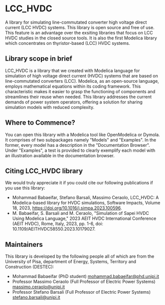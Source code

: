 # LCC_HVDC

A library for simulating line-commutated converter high voltage direct current (LCC HVDC) systems. This library is open source and free of use. This feature is an advantage over the exsiting libraries that focus on LCC HVDC studies in the closed source tools. It is also the first Modelica library which concentrates on thyristor-based (LCC) HVDC systems.

## Library scope in brief

LCC_HVDC is a library that we created with Modelica language for simulation of high voltage direct current (HVDC) systems that are based on line-commutated converters (LCC). Modelica, as an open-source language, employs mathematical equations within its coding framework. This characteristic makes it easier to grasp the functioning of components and streamlines their reuse when needed. This library addresses the current demands of power system operators, offering a solution for sharing simulation models with reduced complexity. 

## Where to Commence?

You can open this library with a Modelica tool like OpenModelica or Dymola. It comprises of two subpackages namely "Models" and "Examples". In the former, every model has a description in the "Documentation Browser". Under "Examples", a test is provided to clearly exemplify each model with an illustration available in the documentation browser.

## Citing LCC_HVDC library
We would truly appreciate it if you could cite our following publications if you use this library:

* Mohammad Babaeifar, Stefano Barsali, Massimo Ceraolo, LCC_HVDC: A Modelica-based library for HVDC simulations, Software Impacts, Volume 18, 2023, https://doi.org/10.1016/j.simpa.2023.100596.
* M. Babaeifar, S. Barsali and M. Ceraolo, "Simulation of Sapei HVDC Using Modelica Language," 2023 AEIT HVDC International Conference (AEIT HVDC), Rome, Italy, 2023, pp. 1-6, doi: 10.1109/AEITHVDC58550.2023.10179027.

## Maintainers

This library is developed by the following people all of which are from the University of Pisa, department of Energy, Systems, Territory and Construction (DESTEC):

* Mohammad Babaeifar (PhD student) mohammad.babaeifar@phd.unipi.it
* Professor Massimo Ceraolo (Full Professor of Electric Power Systems) massimo.ceraolo@unipi.it 
* Professor Stefano Barsali (Full Professor of Electric Power Systems) stefano.barsali@unipi.it
 
